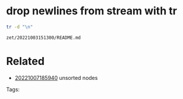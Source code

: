 # drop newlines from stream with tr
```bash
tr -d "\n"
```

` zet/20221003151300/README.md `

# Related

- [20221007185940](/zet/20221007185940/README.md) unsorted nodes

Tags:

    
